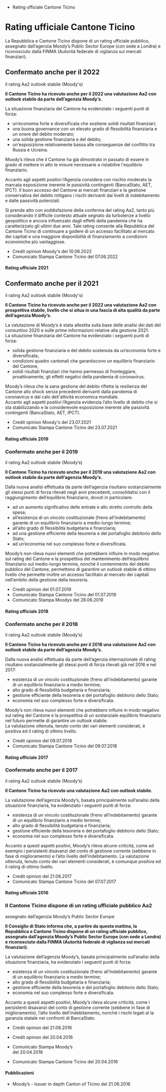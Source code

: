   * Rating ufficiale Cantone Ticino

#  Rating ufficiale Cantone Ticino

La Repubblica e Cantone Ticino dispone di un rating ufficiale pubblico,
assegnato dall’agenzia Moody’s Public Sector Europe (con sede a Londra) e
riconosciuto dalla FINMA (Autorità federale di vigilanza sui mercati
finanziari).

## Confermato anche per il 2022  
il rating Aa2 outlook stabile (Moody's)

 **Il Cantone Ticino ha ricevuto anche per il 2022 una valutazione Aa2 con
outlook stabile da parte dell’agenzia Moody’s.**

La situazione finanziaria del Cantone ha evidenziato i seguenti punti di
forza:

  * un’economia forte e diversificata che sostiene solidi risultati finanziari;
  * una buona governance con un elevato grado di flessibilità finanziaria e un onere del debito moderato;
  * una solida gestione finanziaria e del debito; 
  * un'esposizione relativamente bassa alle conseguenze del conflitto tra Russia e Ucraina. 

Moody’s rileva che il Cantone ha già dimostrato in passato di essere in grado
di mettere in atto le misure necessarie a ristabilire l'equilibrio
finanziario.

Accanto agli aspetti positivi l’Agenzia considera con rischio moderato la
marcata esposizione inerente le passività contingenti (BancaStato, AET, IPCT).
Il buon accesso del Cantone ai mercati finanziari e la gestione conservativa
del debito mitigano i rischi derivanti dai livelli di indebitamento e dalle
passività potenziali.

Si prende atto con soddisfazione della conferma del rating Aa2, tanto più
considerando il difficile contesto attuale segnato da turbolenze a livello
geopolitico e ancora influenzato dagli effetti della pandemia che ha
caratterizzato gli ultimi due anni. Tale rating consente alla Repubblica del
Cantone Ticino di continuare a godere di un accesso facilitato al mercato dei
capitali e una maggiore disponibilità di finanziamento a condizioni economiche
più vantaggiose.

  * Credit opinion Moody's del 10.06.2022
  * Comunicato Stampa Cantone Ticino del 07.06.2022

####  Rating ufficiale 2021

## Confermato anche per il 2021  
il rating Aa2 outlook stabile (Moody's)

 **Il Cantone Ticino ha ricevuto anche per il 2022 una valutazione Aa2 con
prospettiva stabile, livello che si situa in una fascia di alta qualità da
parte dell’agenzia Moody’s.**

La valutazione di Moody’s è stata allestita sulla base delle analisi dei dati
del consuntivo 2020 e sulle prime informazioni relative alla gestione 2021.  
La situazione finanziaria del Cantone ha evidenziato i seguenti punti di
forza:

  * solida gestione finanziaria e del debito sostenuta da un’economia forte e diversificata,
  * condizioni quadro cantonali che garantiscono un equilibrio finanziario del Cantone,
  * solidi risultati finanziari che hanno permesso di fronteggiare, proattivamente, gli effetti negativi della pandemia di coronavirus.

Moody’s rileva che la sana gestione del debito riflette la resilienza del
Cantone allo shock senza precedenti derivanti dalla pandemia di coronavirus e
dal calo dell'attività economica mondiale.  
Accanto agli aspetti positivi l’Agenzia evidenzia l’alto livello di debito che
si sta stabilizzando e la considerevole esposizione inerente alle passività
contingenti (BancaStato, AET, IPCT).

  * Credit opinion Moody's del 23.07.2021
  * Comunicato Stampa Cantone Ticino del 23.07.2021

####  Rating ufficiale 2019

### Confermato anche per il 2019  
il rating Aa2 outlook stabile (Moody’s)

 **Il Cantone Ticino ha ricevuto anche per il 2019 una valutazione Aa2 con
outlook stabile da parte dell’agenzia Moody’s.**

Dalla nuova analisi effettuata da parte dell’agenzia risultano sostanzialmente
gli stessi punti di forza rilevati negli anni precedenti, consolidatisi con il
raggiungimento dell’equilibrio finanziario, dovuti in particolare:

  * ad un aumento significativo delle entrate e allo stretto controllo della spesa;
  * all’esistenza di un vincolo costituzionale (freno all’indebitamento) garante di un equilibrio finanziario a medio-lungo termine;
  * all’alto grado di flessibilità budgetaria e finanziaria;
  * ad una gestione efficiente della tesoreria e del portafoglio debitorio dello Stato;
  * ad un’economia nel suo complesso forte e diversificata.

Moody’s non rileva nuovi elementi che potrebbero influire in modo negativo sul
rating del Cantone e la prospettiva del mantenimento dell’equilibrio
finanziario sul medio-lungo termine, nonché il contenimento del debito
pubblico del Cantone, permettono di garantire un outlook stabile di ottimo
livello che permette inoltre un accesso facilitato al mercato dei capitali
nell’ambito della gestione della tesoreria.

  * Credit opinion del 01.07.2019
  * Comunicato Stampa Cantone Ticino del 01.07.2019
  * Comunicato Stampa Moodys del 28.06.2019

####  Rating ufficiale 2018

### Confermato anche per il 2018  
il rating Aa2 outlook stabile (Moody’s)

 **Il Cantone Ticino ha ricevuto anche per il 2018 una valutazione Aa2 con
outlook stabile da parte dell’agenzia Moody’s.**

Dalla nuova analisi effettuata da parte dell’agenzia internazionale di rating
risultano sostanzialmente gli stessi punti di forza rilevati già nel 2016 e
nel 2017:

  * esistenza di un vincolo costituzionale (freno all’indebitamento) garante di un equilibrio finanziario a medio termine;
  * alto grado di flessibilità budgetaria e finanziaria;
  * gestione efficiente della tesoreria e del portafoglio debitorio dello Stato;
  * economia nel suo complesso forte e diversificata. 

Moody’s non rileva nuovi elementi che potrebbero influire in modo negativo sul
rating del Cantone e la prospettiva di un sostanziale equilibrio finanziario
nel futuro permette di garantire un outlook stabile.  
La valutazione ottenuta, tenuto conto dei vari elementi considerati, è
positiva ed il rating di ottimo livello.

  * Credit opinion del 09.07.2018
  * Comunicato Stampa Cantone Ticino del 09.07.2018

####  Rating ufficiale 2017

### Confermato anche per il 2017  
il rating Aa2 outlook stabile (Moody’s)

 **Il Cantone Ticino ha ricevuto una valutazione Aa2 con outlook stabile.**

La valutazione dell’agenzia Moody’s, basata principalmente sull’analisi della
situazione finanziaria, ha evidenziato i seguenti punti di forza:

  * esistenza di un vincolo costituzionale (freno all’indebitamento) garante di un equilibrio finanziario a medio termine;
  * alto grado di flessibilità budgetaria e finanziaria;
  * gestione efficiente della tesoreria e del portafoglio debitorio dello Stato;
  * economia nel suo complesso forte e diversificata. 

Accanto a questi aspetti positivi, Moody’s rileva alcune criticità, come ad
esempio i persistenti disavanzi del conto di gestione corrente (sebbene in
fase di miglioramento) e l’alto livello dell’indebitamento. La valutazione
ottenuta, tenuto conto dei vari elementi considerati, è comunque positiva ed
il rating di ottimo livello.

  * Credit opinion del 21.06.2017
  * Comunicato Stampa Cantone Ticino del 07.07.2017

####  Rating ufficiale 2016

### Il Cantone Ticino dispone di un rating ufficiale pubblico Aa2  
assegnato dall’agenzia Moody’s Public Sector Europe

 **Il Consiglio di Stato informa che, a partire da questa mattina, la
Repubblica e Cantone Ticino dispone di un rating ufficiale pubblico, assegnato
dall’agenzia Moody’s Public Sector Europe (con sede a Londra) e riconosciuto
dalla FINMA (Autorità federale di vigilanza sui mercati finanziari).**

La valutazione dell’agenzia Moody’s, basata principalmente sull’analisi della
situazione finanziaria, ha evidenziato i seguenti punti di forza:

  * esistenza di un vincolo costituzionale (freno all’indebitamento) garante di un equilibrio finanziario a medio termine;
  * alto grado di flessibilità budgetaria e finanziaria;
  * gestione efficiente della tesoreria e del portafoglio debitorio dello Stato;
  * economia nel suo complesso forte e diversificata.

Accanto a questi aspetti positivi, Moody’s rileva alcune criticità, come i
persistenti disavanzi del conto di gestione corrente (sebbene in fase di
miglioramento), l’alto livello dell’indebitamento, nonché i rischi legati al
la garanzia statale nei confronti di BancaStato.

  * Credit opinion del 21.06.2016
  * Credit opinion del 20.04.2016
  * Comunicato Stampa Moody’s  
del 20.04.2016

  * Comunicato Stampa Cantone Ticino del 20.04.2016

####  Pubblicazioni

  * Moody’s - Issuer in depth Canton of Ticino del 21.06.2016

